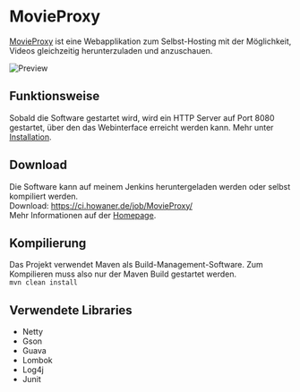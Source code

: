 # MovieProxy

[MovieProxy](https://www.movieproxy.de) ist eine Webapplikation zum Selbst-Hosting mit der Möglichkeit, Videos gleichzeitig herunterzuladen und anzuschauen.

![Preview](https://www.movieproxy.de/images/preview.png)

## Funktionsweise

Sobald die Software gestartet wird, wird ein HTTP Server auf Port 8080 gestartet, über den das Webinterface erreicht werden kann. Mehr unter [Installation](https://www.movieproxy.de/installation/).

## Download

Die Software kann auf meinem Jenkins heruntergeladen werden oder selbst kompiliert werden.  
Download: https://ci.howaner.de/job/MovieProxy/  
Mehr Informationen auf der [Homepage](https://www.movieproxy.de/installation/).

## Kompilierung

Das Projekt verwendet Maven als Build-Management-Software. Zum Kompilieren muss also nur der Maven Build gestartet werden.  
```mvn clean install```

## Verwendete Libraries

- Netty
- Gson
- Guava
- Lombok
- Log4j
- Junit
